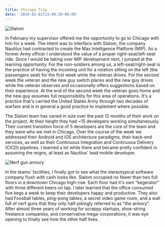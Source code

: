 ```yaml
---
title: Chicago Trip
date: '2019-03-01T13:00:38-08:00'
---
```

![Slalom](/img/blog/slalom.jpg)

In February my supervisor offered me the opportunity to go to Chicago with him for a week.  The intent was to interface with Slalom, the company Nautilus had contracted to create the Max Intelligence Platform (MIP).  As a former Army officer I understood the value of a proper right-seat/left-seat ride. Since I would be taking over MIP development next, I jumped at the learning opportunity.  For the non-soldiers among us, a left-seat/right-seat is the practice of having the incoming unit for a rotation sitting on the left (the passengers seat) for the first week while the veteran drives. For the second week the veteran and the new guy switch places and the new guy drives while the veteran observes and occasionally offers suggestions based on their experience.  At the end of the second week the veteran goes home and the new guy assumes full responsibility for this area of operations.  It's a practice that's carried the United States Army through two decades of warfare and is in general a good practice to implement where possible.

The Slalom team has varied in size over the past 12 months of their work on the project. At their height they had ~15 developers working simultaneously.  Their current transition force of 5 developers are the core of the team and they were who we met in Chicago.  Over the course of the week we addressed their Android and iOS architecture paradigms, their back-end services, as well as their Continuous Integration and Continuous Delivery (CICD) pipelines.  I learned a lot while there and became pretty confident in assuming the reigns, at least as Nautilus' lead mobile developer.  

![Nerf gun armory](/img/blog/armory.jpg)

In the teams' facilities, I finally got to see what the stereotypical software company flush with cash looks like.  Slalom occupied no fewer than two full floors in a downtown Chicago high-rise.  Each floor had it's own "kegerator" with three different beers on tap.  I later learned that the office consumed five kegs a week to keep their developers happy and productive.  They also had Foosball tables, ping-pong tables, a secret video game room, and a wall full of nerf guns that they only half-jokingly referred to as "the armory".  After almost three years of working for scrappy startups, shoe-string freelance companies, and conservative mega-corporations, it was eye opening to finally see how the other half lives.
